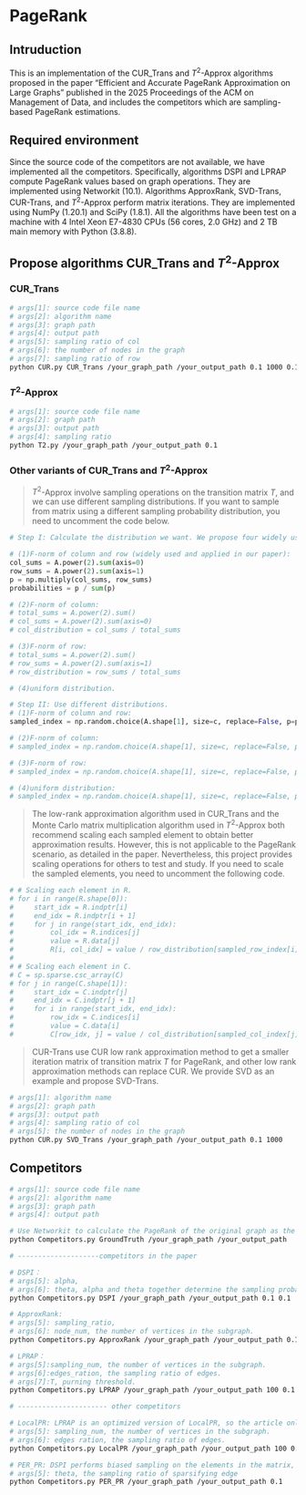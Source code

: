 # PageRank
## Intruduction
This is an implementation of the CUR_Trans and $T^2$-Approx algorithms proposed in the paper “Efficient and Accurate PageRank Approximation on Large Graphs” published in the 2025 Proceedings of the ACM on Management of Data, and includes the competitors which are sampling-based PageRank estimations.

## Required environment
Since the source code of the competitors are not available, we have implemented all the competitors. Specifically, algorithms DSPI and LPRAP compute PageRank values based on graph operations. They are implemented using  Networkit (10.1). Algorithms ApproxRank, SVD-Trans, CUR-Trans, and $T^2$-Approx perform matrix iterations. They are implemented using  NumPy (1.20.1) and SciPy (1.8.1).
All the algorithms have been test on a machine with 4 Intel Xeon E7-4830 CPUs (56 cores, 2.0 GHz) and 2 TB main memory with Python (3.8.8). 

## Propose algorithms CUR_Trans and $T^2$-Approx
### CUR_Trans

```bash
# args[1]: source code file name
# args[2]: algorithm name
# args[3]: graph path
# args[4]: output path
# args[5]: sampling ratio of col
# args[6]: the number of nodes in the graph
# args[7]: sampling ratio of row
python CUR.py CUR_Trans /your_graph_path /your_output_path 0.1 1000 0.1
```

### $T^2$-Approx

```bash
# args[1]: source code file name
# args[2]: graph path
# args[3]: output path
# args[4]: sampling ratio
python T2.py /your_graph_path /your_output_path 0.1
```

### Other variants of CUR_Trans and $T^2$-Approx 

> $T^2$-Approx involve sampling operations on the transition matrix $T$, and we can use different sampling distributions. If you want to sample from matrix using a different sampling probability distribution, you need to uncomment the code below.

``` python
# Step I: Calculate the distribution we want. We propose four widely used distributions on matrix smapling.

# (1)F-norm of column and row (widely used and applied in our paper):
col_sums = A.power(2).sum(axis=0)
row_sums = A.power(2).sum(axis=1)
p = np.multiply(col_sums, row_sums)
probabilities = p / sum(p)

# (2)F-norm of column: 
# total_sums = A.power(2).sum()
# col_sums = A.power(2).sum(axis=0)
# col_distribution = col_sums / total_sums

# (3)F-norm of row: 
# total_sums = A.power(2).sum()
# row_sums = A.power(2).sum(axis=1)
# row_distribution = row_sums / total_sums

# (4)uniform distribution.

# Step II: Use different distributions.
# (1)F-norm of column and row:
sampled_index = np.random.choice(A.shape[1], size=c, replace=False, p=probabilities)

# (2)F-norm of column: 
# sampled_index = np.random.choice(A.shape[1], size=c, replace=False, p=col_distribution)

# (3)F-norm of row: 
# sampled_index = np.random.choice(A.shape[1], size=c, replace=False, p=row_distribution)

# (4)uniform distribution:
# sampled_index = np.random.choice(A.shape[1], size=c, replace=False, p=None)
```

> The low-rank approximation algorithm used in CUR_Trans and the Monte Carlo matrix multiplication algorithm used in $T^2$-Approx both recommend scaling each sampled element to obtain better approximation results. However, this is not applicable to the PageRank scenario, as detailed in the paper. Nevertheless, this project provides scaling operations for others to test and study. If you need to scale the sampled elements, you need to uncomment the following code.

``` python
# # Scaling each element in R.
# for i in range(R.shape[0]):
#     start_idx = R.indptr[i]
#     end_idx = R.indptr[i + 1]
#     for j in range(start_idx, end_idx):
#         col_idx = R.indices[j]
#         value = R.data[j]
#         R[i, col_idx] = value / row_distribution[sampled_row_index[i]]
#
# # Scaling each element in C.
# C = sp.sparse.csc_array(C)
# for j in range(C.shape[1]):
#     start_idx = C.indptr[j]
#     end_idx = C.indptr[j + 1]
#     for i in range(start_idx, end_idx):
#         row_idx = C.indices[i]
#         value = C.data[i]
#         C[row_idx, j] = value / col_distribution[sampled_col_index[j]]
```

> CUR-Trans use CUR low rank approximation method to get a smaller iteration matrix of transition matrix $T$ for PageRank, and other low rank approximation methods can replace CUR. We provide SVD as an example and propose SVD-Trans.

``` bash
# args[1]: algorithm name
# args[2]: graph path
# args[3]: output path
# args[4]: sampling ratio of col
# args[5]: the number of nodes in the graph
python CUR.py SVD_Trans /your_graph_path /your_output_path 0.1 1000
```

## Competitors 

``` bash
# args[1]: source code file name
# args[2]: algorithm name
# args[3]: graph path
# args[4]: output path

# Use Networkit to calculate the PageRank of the original graph as the ground truth of the experiment.
python Competitors.py GroundTruth /your_graph_path /your_output_path

# --------------------competitors in the paper

# DSPI：
# args[5]: alpha,
# args[6]: theta, alpha and theta together determine the sampling probability of elements.
python Competitors.py DSPI /your_graph_path /your_output_path 0.1 0.1

# ApproxRank:
# args[5]: sampling_ratio, 
# args[6]: node_num, the number of vertices in the subgraph.
python Competitors.py ApproxRank /your_graph_path /your_output_path 0.1 1000

# LPRAP：
# args[5]:sampling_num, the number of vertices in the subgraph.
# args[6]:edges_ration, the sampling ratio of edges.
# args[7]:T, purning threshold.
python Competitors.py LPRAP /your_graph_path /your_output_path 100 0.1 0.1

# ---------------------- other competitors

# LocalPR: LPRAP is an optimized version of LocalPR, so the article only compares LPRAP and not LocalPR. 
# args[5]: sampling_num, the number of vertices in the subgraph.
# args[6]: edges ration, the sampling ratio of edges.
python Competitors.py LocalPR /your_graph_path /your_output_path 100 0.1

# PER_PR: DSPI performs biased sampling on the elements in the matrix, and we have also implemented a uniform sampling version.
# args[5]: theta, the sampling ratio of sparsifying edge
python Competitors.py PER_PR /your_graph_path /your_output_path 0.1
```
